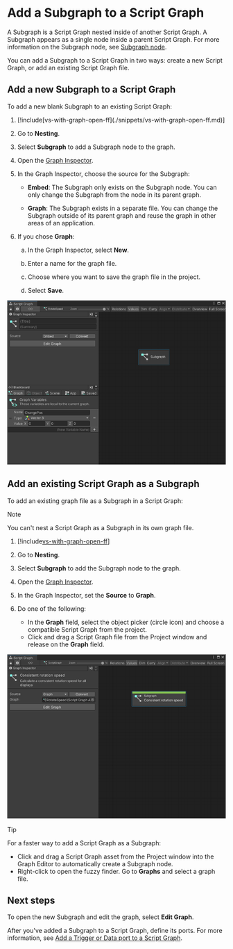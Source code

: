 # Add a Subgraph to a Script Graph

A Subgraph is a Script Graph nested inside of another Script Graph. A Subgraph appears as a single node inside a parent Script Graph. For more information on the Subgraph node, see [Subgraph node](vs-nesting-subgraph-node.md).

You can add a Subgraph to a Script Graph in two ways: create a new Script Graph, or add an existing Script Graph file.

## Add a new Subgraph to a Script Graph

To add a new blank Subgraph to an existing Script Graph: 

<ol>
<li><p>[!include[vs-with-graph-open-ff](./snippets/vs-with-graph-open-ff.md)]</p></li>
<li><p>Go to <strong>Nesting</strong>.</p></li>
<li><p>Select <strong>Subgraph</strong> to add a Subgraph node to the graph.</p></li>
<li><p>Open the <a href="vs-interface-overview.md#the-graph-inspector">Graph Inspector</a>.</p></li>
<li><p>In the Graph Inspector, choose the source for the Subgraph:</p>
<ul>
    <li><p><strong>Embed</strong>: The Subgraph only exists on the Subgraph node. You can only change the Subgraph from the node in its parent graph.</p></li>
    <li><p><strong>Graph</strong>: The Subgraph exists in a separate file. You can change the Subgraph outside of its parent graph and reuse the graph in other areas of an application.</p></li>
</ul>
</li>
<li><p>If you chose <strong>Graph</strong>:</p>
<ol type="a">
    <li><p>In the Graph Inspector, select <strong>New</strong>.</p></li>
    <li><p>Enter a name for the graph file.</p></li>
    <li><p>Choose where you want to save the graph file in the project.</p></li>
    <li><p>Select <strong>Save</strong>.</p></li>
</ol>
</li>
</ol>

![An image of the Graph window, that displays a new blank Subgraph node added to a Script Graph](images/vs-blank-graph-subgraph-example.png)

## Add an existing Script Graph as a Subgraph

To add an existing graph file as a Subgraph in a Script Graph: 

> [!NOTE]
> You can't nest a Script Graph as a Subgraph in its own graph file. 

1. [!include[vs-with-graph-open-ff](./snippets/vs-with-graph-open-ff.md)] 

1. Go to **Nesting**.

1. Select **Subgraph** to add the Subgraph node to the graph.

2. Open the [Graph Inspector](vs-interface-overview.md#the-graph-inspector).

1. In the Graph Inspector, set the **Source** to **Graph**. 

3. Do one of the following: 
    - In the **Graph** field, select the object picker (circle icon) and choose a compatible Script Graph from the project. 
    - Click and drag a Script Graph file from the Project window and release on the **Graph** field. 

![An image of the Graph window, that displays a new Subgraph node created from an existing Script Graph added to another Script Graph file.](images/vs-existing-graph-example-subgraph.png)

> [!TIP] 
> For a faster way to add a Script Graph as a Subgraph:
> - Click and drag a Script Graph asset from the Project window into the Graph Editor to automatically create a Subgraph node.
> - Right-click to open the fuzzy finder. Go to **Graphs** and select a graph file.

## Next steps

To open the new Subgraph and edit the graph, select **Edit Graph**. 

After you've added a Subgraph to a Script Graph, define its ports. For more information, see [Add a Trigger or Data port to a Script Graph](vs-nesting-add-triggers-data-graph.md).

